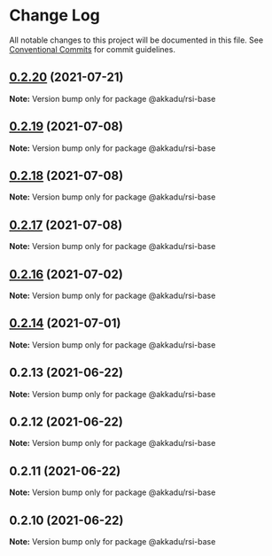 # Change Log

All notable changes to this project will be documented in this file.
See [Conventional Commits](https://conventionalcommits.org) for commit guidelines.

## [0.2.20](https://github.com/Akkadu/rsi-api-widgets/compare/@akkadu/rsi-base@0.2.19...@akkadu/rsi-base@0.2.20) (2021-07-21)

**Note:** Version bump only for package @akkadu/rsi-base





## [0.2.19](https://github.com/Akkadu/rsi-api-widgets/compare/@akkadu/rsi-base@0.2.18...@akkadu/rsi-base@0.2.19) (2021-07-08)

**Note:** Version bump only for package @akkadu/rsi-base





## [0.2.18](https://github.com/Akkadu/rsi-api-widgets/compare/@akkadu/rsi-base@0.2.17...@akkadu/rsi-base@0.2.18) (2021-07-08)

**Note:** Version bump only for package @akkadu/rsi-base





## [0.2.17](https://github.com/Akkadu/rsi-api-widgets/compare/@akkadu/rsi-base@0.2.16...@akkadu/rsi-base@0.2.17) (2021-07-08)

**Note:** Version bump only for package @akkadu/rsi-base





## [0.2.16](https://github.com/Akkadu/rsi-api-widgets/compare/@akkadu/rsi-base@0.2.14...@akkadu/rsi-base@0.2.16) (2021-07-02)

**Note:** Version bump only for package @akkadu/rsi-base





## [0.2.14](https://github.com/Akkadu/rsi-api-widgets/compare/@akkadu/rsi-base@0.2.13...@akkadu/rsi-base@0.2.14) (2021-07-01)

**Note:** Version bump only for package @akkadu/rsi-base





## 0.2.13 (2021-06-22)

**Note:** Version bump only for package @akkadu/rsi-base





## 0.2.12 (2021-06-22)

**Note:** Version bump only for package @akkadu/rsi-base





## 0.2.11 (2021-06-22)

**Note:** Version bump only for package @akkadu/rsi-base





## 0.2.10 (2021-06-22)

**Note:** Version bump only for package @akkadu/rsi-base
